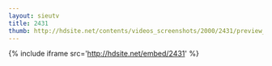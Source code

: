 ```yaml
---
layout: sieutv
title: 2431
thumb: http://hdsite.net/contents/videos_screenshots/2000/2431/preview_360p.mp4.jpg
---
```

{% include iframe src='http://hdsite.net/embed/2431' %}
 
